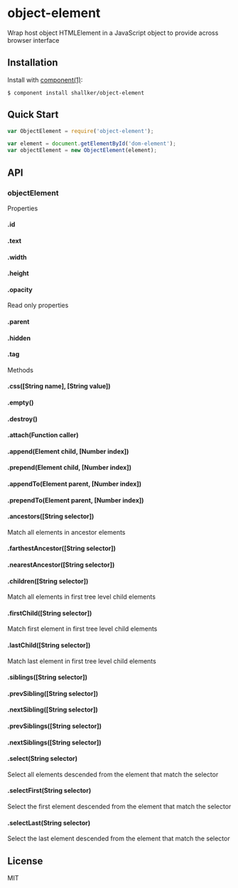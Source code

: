 
# object-element

  Wrap host object HTMLElement in a JavaScript object to provide across browser interface

## Installation

  Install with [component(1)](http://component.io):

    $ component install shallker/object-element

## Quick Start
```javascript
var ObjectElement = require('object-element');

var element = document.getElementById('dom-element');
var objectElement = new ObjectElement(element);
```

## API
### objectElement

Properties
#### .id
#### .text
#### .width
#### .height
#### .opacity

Read only properties
#### .parent
#### .hidden
#### .tag

Methods
#### .css([String name], [String value])
#### .empty()
#### .destroy()
#### .attach(Function caller)
#### .append(Element child, [Number index])
#### .prepend(Element child, [Number index])
#### .appendTo(Element parent, [Number index])
#### .prependTo(Element parent, [Number index])

#### .ancestors([String selector])
Match all elements in ancestor elements

#### .farthestAncestor([String selector])
#### .nearestAncestor([String selector])

#### .children([String selector])
Match all elements in first tree level child elements

#### .firstChild([String selector])
Match first element in first tree level child elements

#### .lastChild([String selector])
Match last element in first tree level child elements

#### .siblings([String selector])
#### .prevSibling([String selector])
#### .nextSibling([String selector])
#### .prevSiblings([String selector])
#### .nextSiblings([String selector])

#### .select(String selector)
Select all elements descended from the element that match the selector

#### .selectFirst(String selector)
Select the first element descended from the element that match the selector

#### .selectLast(String selector)
Select the last element descended from the element that match the selector

## License

  MIT
